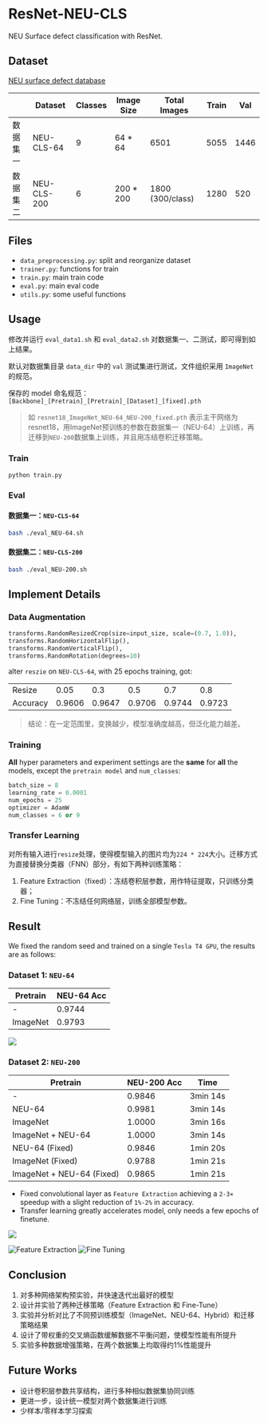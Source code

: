 # ResNet-NEU-CLS
NEU Surface defect classification with ResNet.

## Dataset
[NEU surface defect database](http://faculty.neu.edu.cn/yunhyan/NEU_surface_defect_database.html)

|          | Dataset     | Classes | Image Size | Total Images         | Train |  Val  |
|----------|-------------|---------|------------|----------------------|-------|------|
| 数据集一 | NEU-CLS-64  | 9       | 64 * 64    |   6501                 | 5055  | 1446 | 
| 数据集二 | NEU-CLS-200 | 6       | 200 * 200  |   1800 (300/class) | 1280  | 520  |

## Files

- `data_preprocessing.py`: split and reorganize dataset
- `trainer.py`: functions for train
- `train.py`: main train code
- `eval.py`: main eval code
- `utils.py`: some useful functions

## Usage

修改并运行 `eval_data1.sh` 和 `eval_data2.sh` 对数据集一、二测试，即可得到如上结果。

默认对数据集目录 `data_dir` 中的 `val` 测试集进行测试，文件组织采用 `ImageNet` 的规范。
  
保存的 model 命名规范：`[Backbone]_[Pretrain]_[Pretrain]_[Dataset]_[fixed].pth`
> 如 `resnet18_ImageNet_NEU-64_NEU-200_fixed.pth` 表示主干网络为resnet18，用ImageNet预训练的参数在数据集一（NEU-64）上训练，再迁移到`NEU-200`数据集上训练，并且用冻结卷积迁移策略。


### Train

```sh
python train.py
```

### Eval

#### 数据集一：`NEU-CLS-64`

```sh
bash ./eval_NEU-64.sh
```

#### 数据集二：`NEU-CLS-200`
```sh
bash ./eval_NEU-200.sh
```

## Implement Details

### Data Augmentation
```python
transforms.RandomResizedCrop(size=input_size, scale=(0.7, 1.0)),
transforms.RandomHorizontalFlip(),
transforms.RandomVerticalFlip(),
transforms.RandomRotation(degrees=10)
```
alter `reszie` on `NEU-CLS-64`, with 25 epochs training, got:

|          |        |        |        |        |        |
|----------|--------|--------|--------|--------|--------|
| Resize   | 0.05   | 0.3    | 0.5    | 0.7    | 0.8    |
| Accuracy | 0.9606 | 0.9647 | 0.9706 | 0.9744 | 0.9723 |

> 结论：在一定范围里，变换越少，模型准确度越高，但泛化能力越差。

### Training
**All** hyper parameters and experiment settings are the **same** for **all** the models, except the `pretrain model` and `num_classes`:

```python
batch_size = 8
learning_rate = 0.0001
num_epochs = 25
optimizer = AdamW
num_classes = 6 or 9
```
### Transfer Learning
对所有输入进行`resize`处理，使得模型输入的图片均为`224 * 224`大小。迁移方式为直接替换分类器（FNN）部分，有如下两种训练策略：

1. Feature Extraction（fixed）：冻结卷积层参数，用作特征提取，只训练分类器；
2. Fine Tuning：不冻结任何网络层，训练全部模型参数。


## Result
We fixed the random seed and trained on a single `Tesla T4 GPU`, the results are as follows:
### Dataset 1: `NEU-64`

| Pretrain | NEU-64 Acc |
|----------|------------|
| -        | 0.9744   |
| ImageNet | 0.9793   |

![](./images/data1_best.png)

### Dataset 2: `NEU-200`

| Pretrain                 | NEU-200 Acc | Time     |
|--------------------------|-------------|----------|
| -                        | 0.9846      | 3min 14s |
| NEU-64                   | 0.9981      | 3min 14s |
| ImageNet                 | 1.0000      | 3min 16s |
| ImageNet + NEU-64        | 1.0000      | 3min 14s |
| NEU-64 (Fixed)            | 0.9846      | 1min 20s |
| ImageNet (Fixed)          | 0.9788      | 1min 21s |
| ImageNet + NEU-64 (Fixed) | 0.9865      | 1min 21s |

- Fixed convolutional layer as `Feature Extraction` achieving a `2-3×` speedup with a slight reduction of `1%-2%` in accuracy.
- Transfer learning greatly accelerates model, only needs a few epochs of finetune.

![](./images/data2_best.png)

![Feature Extraction](./images/data2_fixed.png)
![Fine Tuning](./images/data2_unfixed.png)

## Conclusion
1. 对多种网络架构预实验，并快速迭代出最好的模型
2. 设计并实验了两种迁移策略（Feature Extraction 和 Fine-Tune）
3. 实验并分析对比了不同预训练模型（ImageNet、NEU-64、Hybrid）和迁移策略结果
4. 设计了带权重的交叉熵函数缓解数据不平衡问题，使模型性能有所提升
5. 实验多种数据增强策略，在两个数据集上均取得约1%性能提升


## Future Works
- 设计卷积层参数共享结构，进行多种相似数据集协同训练
- 更进一步，设计统一模型对两个数据集进行训练
- 少样本/零样本学习探索